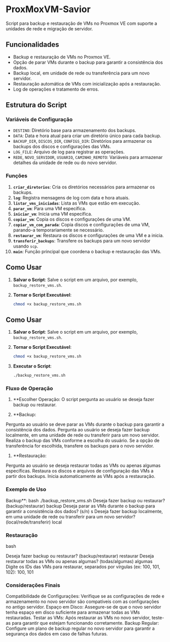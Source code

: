 # ProxMoxVM-Savior
Script para backup e restauração de VMs no Proxmox VE com suporte a unidades de rede e migração de servidor.

## Funcionalidades

- Backup e restauração de VMs no Proxmox VE.
- Opção de parar VMs durante o backup para garantir a consistência dos dados.
- Backup local, em unidade de rede ou transferência para um novo servidor.
- Restauração automática de VMs com inicialização após a restauração.
- Log de operações e tratamento de erros.

## Estrutura do Script

### Variáveis de Configuração

- `DESTINO`: Diretório base para armazenamento dos backups.
- `DATA`: Data e hora atual para criar um diretório único para cada backup.
- `BACKUP_DIR`, `DISCOS_DIR`, `CONFIGS_DIR`: Diretórios para armazenar os backups dos discos e configurações das VMs.
- `LOG_FILE`: Arquivo de log para registrar as operações.
- `REDE`, `NOVO_SERVIDOR`, `USUARIO`, `CAMINHO_REMOTO`: Variáveis para armazenar detalhes da unidade de rede ou do novo servidor.

### Funções

1. **`criar_diretorios`**: Cria os diretórios necessários para armazenar os backups.
2. **`log`**: Registra mensagens de log com data e hora atuais.
3. **`listar_vms_iniciadas`**: Lista as VMs que estão em execução.
4. **`parar_vm`**: Para uma VM específica.
5. **`iniciar_vm`**: Inicia uma VM específica.
6. **`copiar_vm`**: Copia os discos e configurações de uma VM.
7. **`copiar_vm_com_parada`**: Copia discos e configurações de uma VM, parando-a temporariamente se necessário.
8. **`restaurar_vm`**: Restaura os discos e configurações de uma VM e a inicia.
9. **`transferir_backups`**: Transfere os backups para um novo servidor usando `scp`.
10. **`main`**: Função principal que coordena o backup e restauração das VMs.

## Como Usar

1. **Salvar o Script**: Salve o script em um arquivo, por exemplo, `backup_restore_vms.sh`.

2. **Tornar o Script Executável**:
   ```bash
   chmod +x backup_restore_vms.sh
## Como Usar

1. **Salvar o Script**: Salve o script em um arquivo, por exemplo, `backup_restore_vms.sh`.

2. **Tornar o Script Executável**:
   ```bash
   chmod +x backup_restore_vms.sh
3. **Executar o Script**:
   ```bash
   ./backup_restore_vms.sh
### Fluxo de Operação

1. **Escolher Operação:
O script pergunta ao usuário se deseja fazer backup ou restaurar.

2. **Backup:

Pergunta ao usuário se deve parar as VMs durante o backup para garantir a consistência dos dados.
Pergunta ao usuário se deseja fazer backup localmente, em uma unidade de rede ou transferir para um novo servidor.
Realiza o backup das VMs conforme a escolha do usuário.
Se a opção de transferência for escolhida, transfere os backups para o novo servidor.
1. **Restauração:

Pergunta ao usuário se deseja restaurar todas as VMs ou apenas algumas específicas.
Restaura os discos e arquivos de configuração das VMs a partir dos backups.
Inicia automaticamente as VMs após a restauração.
### Exemplo de Uso
Backup**:
   bash
   ./backup_restore_vms.sh
   Deseja fazer backup ou restaurar? (backup/restaurar)
   backup
   Deseja parar as VMs durante o backup para garantir a consistência dos dados? (s/n)
   s
   Deseja fazer backup localmente, em uma unidade de rede ou transferir para um novo servidor? (local/rede/transferir)
   local

### Restauração
bash


Deseja fazer backup ou restaurar? (backup/restaurar)
restaurar
Deseja restaurar todas as VMs ou apenas algumas? (todas/algumas)
algumas
Digite os IDs das VMs para restaurar, separados por vírgulas (ex: 100, 101, 102):
100, 101

### Considerações Finais
Compatibilidade de Configurações: Verifique se as configurações de rede e armazenamento no novo servidor são compatíveis com as configurações no antigo servidor.
Espaço em Disco: Assegure-se de que o novo servidor tenha espaço em disco suficiente para armazenar todas as VMs restauradas.
Testar as VMs: Após restaurar as VMs no novo servidor, teste-as para garantir que estejam funcionando corretamente.
Backup Regular: Configure um plano de backup regular no novo servidor para garantir a segurança dos dados em caso de falhas futuras.
